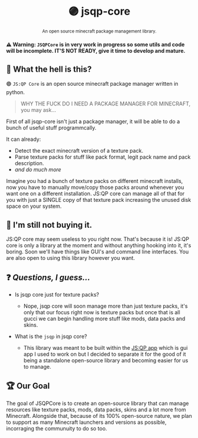 <div align="center">

  # 🟣 jsqp-core
  
  <sub> An open source minecraft package management library. </sub>
  
</div>

#### ⚠ Warning: ``JSQPCore`` is in very work in progress so some utils and code will be incomplete. IT'S NOT READY, give it time to develop and mature.

## 🤔 What the hell is this?
🟣 ``JS:QP Core`` is an open source minecraft package manager written in python.

> WHY THE FUCK DO I NEED A PACKAGE MANAGER FOR MINECRAFT, you may ask...

First of all jsqp-core isn't just a package manager, it will be able to do a bunch of useful stuff programmcally.

It can already:
- Detect the exact minecraft version of a texture pack.
- Parse texture packs for stuff like pack format, legit pack name and pack description.
- *and do much more*

Imagine you had a bunch of texture packs on different minecraft installs, now you have to manually move/copy those packs around whenever you want one on a different installation. JS:QP core can manage all of that for you with just a SINGLE copy of that texture pack increasing the unused disk space on your system.

## 🧠 I'm still not buying it.
JS:QP core may seem useless to you right now. That's because it is! JS:QP core is only a library at the moment and without anything hooking into it, it's boring. Soon we'll have things like GUI's and command line interfaces. You are also open to using this library however you want.

## ❓ *Questions, I guess...*
  - Is jsqp core just for texture packs?
    - Nope, jsqp core will soon manage more than just texture packs, it's only that our focus right now is texture packs but once that is all gucci we can begin handling more stuff like mods, data packs and skins.

  - What is the `jsqp` in jsqp core?
    - This library was meant to be built within the [JS:QP app](https://github.com/JS-Quick-Pack/jsqp-app) which is gui app I used to work on but I decided to separate it for the good of it being a standalone open-source library and becoming easier for us to manage.

## 🏆 Our Goal
The goal of JSQPCore is to create an open-source library that can manage resources like texture packs, mods, data packs, skins and a lot more from Minecraft. Alongside that, because of its 100% open-source nature, we plan to support as many Minecraft launchers and versions as possible, incorraging the communuity to do so too.
